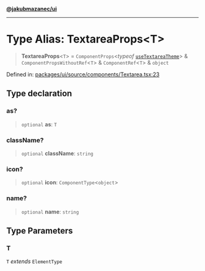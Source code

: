 [**@jakubmazanec/ui**](../README.md)

---

# Type Alias: TextareaProps\<T\>

> **TextareaProps**\<`T`\> = `ComponentProps`\<_typeof_
> [`useTextareaTheme`](../variables/useTextareaTheme.md)\> & `ComponentPropsWithoutRef`\<`T`\> &
> `ComponentRef`\<`T`\> & `object`

Defined in:
[packages/ui/source/components/Textarea.tsx:23](https://github.com/jakubmazanec/tools/blob/026d472564678641afd0039e9c07d936f221ca46/packages/ui/source/components/Textarea.tsx#L23)

## Type declaration

### as?

> `optional` **as**: `T`

### className?

> `optional` **className**: `string`

### icon?

> `optional` **icon**: `ComponentType`\<`object`\>

### name?

> `optional` **name**: `string`

## Type Parameters

### T

`T` _extends_ `ElementType`
